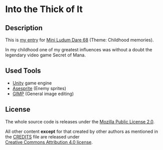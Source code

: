 Into the Thick of It 
==================== 
 
## Description 
 
This is [my entry](http://ludumdare.com/compo/minild-68/?action=preview&uid=85426) for [Mini Ludum Dare 68](http://ludumdare.com/compo/2016/06/13/minild-68-announcement/) (Theme: Childhood memories). 
 
In my childhood one of my greatest influences was without a doubt the legendary video game Secret of Mana. 
  
## Used Tools 
 
* [Unity](http://unity3d.com/) game engine 
* [Asesprite](http://www.aseprite.org/) (Enemy sprites) 
* [GIMP](https://www.gimp.org/) (General image editing) 
 
## License 
 
The whole source code is releases under the [Mozilla Public License 2.0](http://mozilla.org/MPL/2.0/). 
 
All other content **except** for that created by other authors as mentioned in the [CREDITS](https://github.com/DerTraveler/into-the-thick-of-it/blob/master/CREDITS.md) file are released under  
[Creative Commons Attribution 4.0 license](http://creativecommons.org/licenses/by/4.0/).
